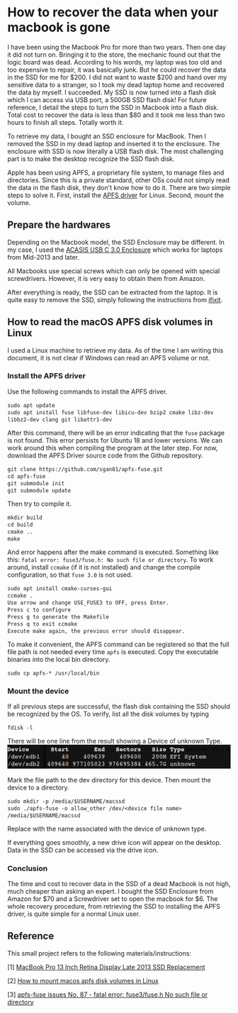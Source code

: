 # How to recover the data when your macbook is gone
I have been using the Macbook Pro for more than two years. Then one day it did not turn on. Bringing it to the store, the mechanic found out that the logic board was dead. According to his words, my laptop was too old and too expensive to repair, it was basically junk. But he could recover the data in the SSD for me for $200. I did not want to waste $200 and hand over my sensitive data to a stranger, so I took my dead laptop home and recovered the data by myself. I succeeded. My SSD is now turned into a flash disk which I can access via USB port, a 500GB SSD flash disk! For future reference, I detail the steps to turn the SSD in Macbook into a flash disk. Total cost to recover the data is less than $80 and it took me less than two hours to finish all steps. Totally worth it.

To retrieve my data, I bought an SSD enclosure for MacBook. Then I removed the SSD in my dead laptop and inserted it to the enclosure. The enclosure with SSD is now literally a USB flash disk. The most challenging part is to make the desktop recognize the SSD flash disk.

Apple has been using APFS, a proprietary file system, to manage files and directories. Since this is a private standard, other OSs could not simply read the data in the flash disk, they don't know how to do it. There are two simple steps to solve it. First, install the [APFS driver](https://github.com/sgan81/apfs-fuse) for Linux. Second, mount the volume.



## Prepare the hardwares
Depending on the Macbook model, the SSD Enclosure may be different. In my case, I used the [ACASIS USB C 3.0 Enclosure](https://www.amazon.com/gp/product/B08B634C7C/) which works for laptops from Mid-2013 and later.

All Macbooks use special screws which can only be opened with special screwdrivers. However, it is very easy to obtain them from Amazon.

After everything is ready, the SSD can be extracted from the laptop. It is quite easy to remove the SSD, simply following the instructions from [ifixit](https://www.ifixit.com/Guide/MacBook+Pro+13-Inch+Retina+Display+Late+2013+SSD+Replacement/26811).

## How to read the macOS APFS disk volumes in Linux
I used a Linux machine to retrieve my data. As of the time I am writing this document, it is not clear if Windows can read an APFS volume or not.

### Install the APFS driver
Use the following commands to install the APFS driver.
```
sudo apt update
sudo apt install fuse libfuse-dev libicu-dev bzip2 cmake libz-dev libbz2-dev clang git libattr1-dev
```
After this command, there will be an error indicating that the `fuse` package is not found. This error persists for Ubuntu 18 and lower versions. We can work around this when compiling the program at the later step. For now, download the APFS Driver source code from the Github repository.
```
git clone https://github.com/sgan81/apfs-fuse.git
cd apfs-fuse
git submodule init
git submodule update
```
Then try to compile it.
```
mkdir build
cd build
cmake ..
make
```
And error happens after the make command is executed. Something like this: `fatal error: fuse3/fuse.h: No such file or directory`. To work around, install `ccmake` (if it is not installed) and change the compile configuration, so that `fuse 3.0` is not used.
```
sudo apt install cmake-curses-gui
ccmake .
Use arrow and change USE_FUSE3 to OFF, press Enter.
Press c to configure
Press g to generate the Makefile
Press q to exit ccmake
Execute make again, the previous error should disappear.
```


To make it convenient, the APFS command can be registered so that the full file path is not needed every time `apfs` is executed. Copy the executable binaries into the local bin directory.
```
sudo cp apfs-* /usr/local/bin
```

### Mount the device
If all previous steps are successful, the flash disk containing the SSD should be recognized by the OS. To verify, list all the disk volumes by typing
```
fdisk -l
```
There will be one line from the result showing a Device of unknown Type.
![alt text](https://github.com/phananh1010/recover-macbook-ssd/blob/main/unknown.png)

Mark the file path to the dev directory for this device. Then mount the device to a directory.
```
sudo mkdir -p /media/$USERNAME/macssd
sudo ./apfs-fuse -o allow_other /dev/<device file name> /media/$USERNAME/macssd
```
Replace <device file name> with the name associated with the device of unknown type.

If everything goes smoothly, a new drive icon will appear on the desktop. Data in the SSD can be accessed via the drive icon.

### Conclusion
The time and cost to recover data in the SSD of a dead Macbook is not high, much cheaper than asking an expert. I bought the SSD Enclosure from Amazon for $70 and a Screwdriver set to open the macbook for $6. The whole recovery procedure, from retrieving the SSD to installing the APFS driver, is quite simple for a normal Linux user.

## Reference
This small project refers to the following materials/instructions:

[1] [MacBook Pro 13 Inch Retina Display Late 2013 SSD Replacement](https://www.ifixit.com/Guide/MacBook+Pro+13-Inch+Retina+Display+Late+2013+SSD+Replacement/26811)

[2] [How to mount macos apfs disk volumes in Linux](https://linuxnewbieguide.org/how-to-mount-macos-apfs-disk-volumes-in-linux/)

[3] [apfs-fuse issues No. 87 - fatal error: fuse3/fuse.h No such file or directory
](https://github.com/sgan81/apfs-fuse/issues/87)
